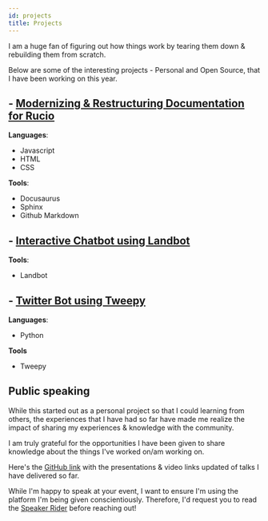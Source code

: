 ```yaml
---
id: projects
title: Projects
---
```


I am a huge fan of figuring out how things work by tearing them down & rebuilding them from scratch.

Below are some of the interesting projects - Personal and Open Source, that I have been working on this year.

## - [Modernizing & Restructuring Documentation for Rucio](https://developers.google.com/season-of-docs/docs/participants/project-cernhsf-ariadne)

**Languages**:

- Javascript
- HTML
- CSS

**Tools**:

- Docusaurus
- Sphinx
- Github Markdown

## - [Interactive Chatbot using Landbot](https://bit.ly/2O5OL8G)

**Tools**:

- Landbot

## - [Twitter Bot using Tweepy](https://github.com/divya-mohan0209/python-twitter-bot)

**Languages**:

- Python

**Tools**

- Tweepy

## Public speaking

While this started out as a personal project so that I could learning from others, the experiences that I have had so far have made me realize the impact of sharing my experiences & knowledge with the community.

I am truly grateful for the opportunities I have been given to share knowledge about the things I've worked on/am working on. 

Here's the [GitHub link](https://github.com/divya-mohan0209/talks) with the presentations & video links updated of talks I have delivered so far.

While I'm happy to speak at your event, I want to ensure I'm using the platform I'm being given conscientiously. Therefore, I'd request you to read the [Speaker Rider](https://github.com/divya-mohan0209/talks/blob/main/speaker-rider.md) before reaching out!
